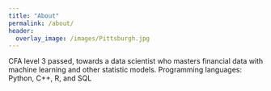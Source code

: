 ```yaml
---
title: "About"
permalink: /about/
header:
  overlay_image: /images/Pittsburgh.jpg
---
```


CFA level 3 passed, towards a data scientist who masters financial data with
machine learning and other statistic models. Programming languages: Python, C++,
R, and SQL
